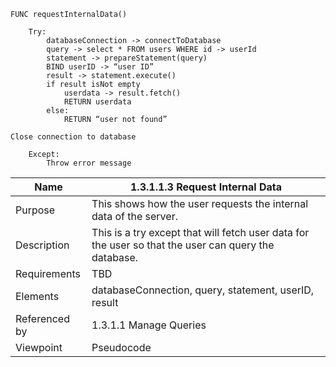 ```
FUNC requestInternalData()

	Try:
		databaseConnection -> connectToDatabase
		query -> select * FROM users WHERE id -> userId
		statement -> prepareStatement(query)
		BIND userID -> “user ID”
		result -> statement.execute()
		if result isNot empty			
			userdata -> result.fetch()
			RETURN userdata	
		else:
			RETURN “user not found”

Close connection to database

	Except:
		Throw error message

```
| Name | 1.3.1.1.3 Request Internal Data|
| ----------- | ----------- |
| Purpose | This shows how the user requests the internal data of the server.|
| Description | This is a try except that will fetch user data for the user so that the user can query the database.|
| Requirements | TBD |
| Elements | databaseConnection, query, statement, userID, result |  
| Referenced by | 1.3.1.1 Manage Queries  |
| Viewpoint | Pseudocode|
